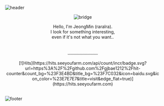 ![header](https://capsule-render.vercel.app/api?type=waving&height=224&color=gradient&text=raralra&reversal=true&textBg=false&fontAlign=49&fontSize=36)

<div align = "center">
 
![bridge](https://tech-orbit.wontory.dev/api?title=bridge&tech=Autodesk,NVIDIA,Python,Arduino&size=700&duration=20)
 
 <p>
  Hello, I'm JeongMin (raralra).<br/>
  I look for something interesting,<br/>
  even if it's not what you want..
 </p>
 
 <br/>
  ﹏﹏﹏﹏﹏﹏﹏
 
 <br/>
   
 <br/> 
[![Hits](https://hits.seeyoufarm.com/api/count/incr/badge.svg?url=https%3A%2F%2Fgithub.com%2Fgjbae1212%2Fhit-counter&count_bg=%23F3E4BD&title_bg=%23F7C032&icon=baidu.svg&icon_color=%23E7E7E7&title=visit&edge_flat=true)](https://hits.seeyoufarm.com)

</div>

<br/>

![footer](https://capsule-render.vercel.app/api?type=waving&height=138&color=gradient&text=b%20r%20i%20d%20g%20e&reversal=true&textBg=false&fontAlign=50&fontSize=23&section=footer&fontAlignY=73)

<!--
**ralralra/ralralra** is a ✨ _special_ ✨ repository because its `README.md` (this file) appears on your GitHub profile.

Here are some ideas to get you started:

- 🔭 I’m currently working on ...
- 🌱 I’m currently learning ...
- 👯 I’m looking to collaborate on ...
- 🤔 I’m looking for help with ...
- 💬 Ask me about ...
- 📫 How to reach me: ...
- 😄 Pronouns: ...
- ⚡ Fun fact: ...
-->
